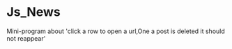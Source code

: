 # Js_News
Mini-program about 'click a row to open a url,One a post is deleted it should not reappear'

